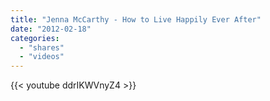 ```yaml
---
title: "Jenna McCarthy - How to Live Happily Ever After"
date: "2012-02-18"
categories:
  - "shares"
  - "videos"
---
```


{{< youtube ddrIKWVnyZ4 >}}
